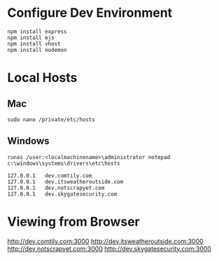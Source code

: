 # Configure Dev Environment
```
npm install express
npm install ejs
npm install vhost
npm install nodemon
```

# Local Hosts
## Mac
`sudo nano /private/etc/hosts`

## Windows
`runas /user:<localmachinename>\administrator notepad c:\windows\systems\drivers\etc\hosts`
```
127.0.0.1   dev.comtily.com
127.0.0.1   dev.itsweatheroutside.com
127.0.0.1   dev.notscrapyet.com
127.0.0.1   dev.skygatesecurity.com
```

# Viewing from Browser
http://dev.comtily.com:3000
http://dev.itsweatheroutside.com:3000
http://dev.notscrapyet.com:3000
http://dev.skygatesecurity.com:3000